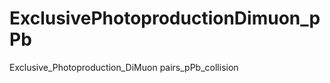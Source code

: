 ExclusivePhotoproductionDimuon_pPb
==================================

Exclusive_Photoproduction_DiMuon pairs_pPb_collision 
